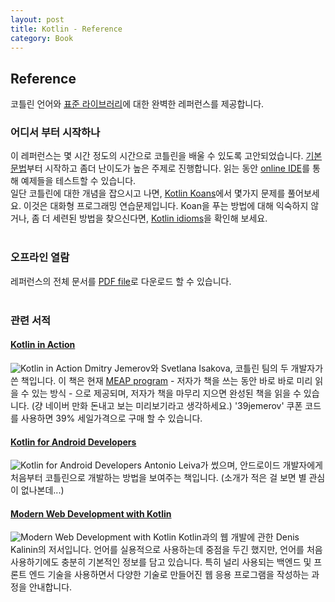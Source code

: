 ```yaml
---
layout: post
title: Kotlin - Reference
category: Book
---
```


## Reference

코틀린 언어와 [표준 라이브러리](https://kotlinlang.org/api/latest/jvm/stdlib/index.html)에 대한 완벽한 레퍼런스를 제공합니다.

### 어디서 부터 시작하나
이 레퍼런스는 몇 시간 정도의 시간으로 코틀린을 배울 수 있도록 고안되었습니다. [기본 문법](https://kotlinlang.org/docs/reference/basic-syntax.html)부터 시작하고 좀더 난이도가 높은 주제로 진행합니다. 읽는 동안 [online IDE](http://try.kotlinlang.org/)를 통해 예제들을 테스트할 수 있습니다.<br/>
일단 코틀린에 대한 개념을 잡으시고 나면, [Kotlin Koans](https://kotlinlang.org/docs/tutorials/koans.html)에서 몇가지 문제를 풀어보세요. 이것은 대화형 프로그래밍 연습문제입니다. Koan을 푸는 방법에 대해 익숙하지 않거나, 좀 더 세련된 방법을 찾으신다면, [Kotlin idioms](https://kotlinlang.org/docs/reference/idioms.html)을 확인해 보세요.
<br/><br/>
### 오프라인 열람
레퍼런스의 전체 문서를 [PDF file](https://kotlinlang.org/docs/kotlin-docs.pdf)로 다운로드 할 수 있습니다.
<br/><br/>
### 관련 서적
#### [Kotlin in Action](https://manning.com/books/kotlin-in-action)

![](https://kotlinlang.org/assets/images/Jemerov-Kotlin-MEAP-HI.png "Kotlin in Action")
Dmitry Jemerov와 Svetlana Isakova, 코틀린 팀의 두 개발자가 쓴 책입니다. 이 책은 현재 [MEAP program](https://www.manning.com/meap-program) - 저자가 책을 쓰는 동안 바로 바로 미리 읽을 수 있는 방식 - 으로 제공되며, 저자가 책을 마무리 지으면 완성된 책을 읽을 수 있습니다. (걍 네이버 만화 돈내고 보는 미리보기라고 생각하세요.)
'39jemerov' 쿠폰 코드를 사용하면 39% 세일가격으로 구매 할 수 있습니다.
#### [Kotlin for Android Developers](https://leanpub.com/kotlin-for-android-developers)
![](https://kotlinlang.org/assets/images/kotlin-for-android-developers.png "Kotlin for Android Developers")
Antonio Leiva가 썼으며, 안드로이드 개발자에게 처음부터 코틀린으로 개발하는 방법을 보여주는 책입니다. (소개가 적은 걸 보면 별 관심이 없나본데...)
#### [Modern Web Development with Kotlin](https://leanpub.com/modern-web-development-with-kotlin)
![](https://kotlinlang.org/assets/images/mwdwk.jpg "Modern Web Development with Kotlin")
Kotlin과의 웹 개발에 관한 Denis Kalinin의 저서입니다. 언어를 실용적으로 사용하는데 중점을 두긴 했지만, 언어를 처음 사용하기에도 충분히 기본적인 정보를 담고 있습니다. 특히 널리 사용되는 백엔드 및 프론트 엔드 기술을 사용하면서 다양한 기술로 만들어진 웹 응용 프로그램을 작성하는 과정을 안내합니다.
